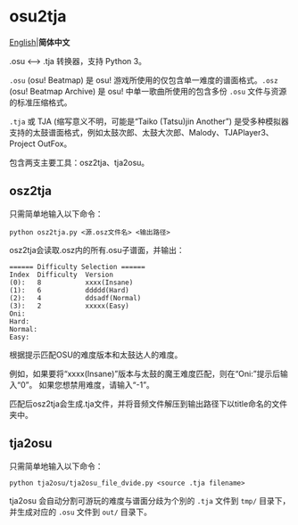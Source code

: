 # osu2tja

[English](README.md)|**简体中文**

.osu ⟷ .tja 转换器，支持 Python 3。

`.osu` (osu! Beatmap) 是 osu! 游戏所使用的仅包含单一难度的谱面格式。`.osz` (osu! Beatmap Archive) 是 osu! 中单一歌曲所使用的包含多份 `.osu` 文件与资源的标准压缩格式。

`.tja` 或 TJA (缩写意义不明，可能是“Taiko (Tatsu)jin Another”) 是受多种模拟器支持的太鼓谱面格式，例如太鼓次郎、太鼓大次郎、Malody、TJAPlayer3、Project OutFox。

包含两支主要工具：osz2tja、tja2osu。

## osz2tja

只需简单地输入以下命令：
```
python osz2tja.py <源.osz文件名> <输出路径>
```

osz2tja会读取.osz内的所有.osu子谱面，并输出：
```
====== Difficulty Selection ======
Index  Difficulty  Version
(0):   8           xxxx(Insane)
(1):   6           ddddd(Hard)
(2):   4           ddsadf(Normal)
(3):   2           xxxxx(Easy)
Oni:
Hard:
Normal:
Easy:
```

根据提示匹配OSU的难度版本和太鼓达人的难度。

例如，如果要将“xxxx(Insane)”版本与太鼓的魔王难度匹配，则在“Oni:”提示后输入“0”。
如果您想禁用难度，请输入“-1”。

匹配后osz2tja会生成.tja文件，并将音频文件解压到输出路径下以title命名的文件夹中。

## tja2osu

只需简单地输入以下命令：
```
python tja2osu/tja2osu_file_dvide.py <source .tja filename>
```

tja2osu 会自动分割可游玩的难度与谱面分歧为个別的 `.tja` 文件到 `tmp/` 目录下，
并生成对应的 `.osu` 文件到 `out/` 目录下。
